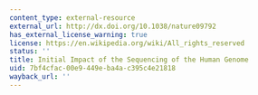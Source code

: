 ```yaml
---
content_type: external-resource
external_url: http://dx.doi.org/10.1038/nature09792
has_external_license_warning: true
license: https://en.wikipedia.org/wiki/All_rights_reserved
status: ''
title: Initial Impact of the Sequencing of the Human Genome
uid: 7bf4cfac-00e9-449e-ba4a-c395c4e21818
wayback_url: ''
---
```

